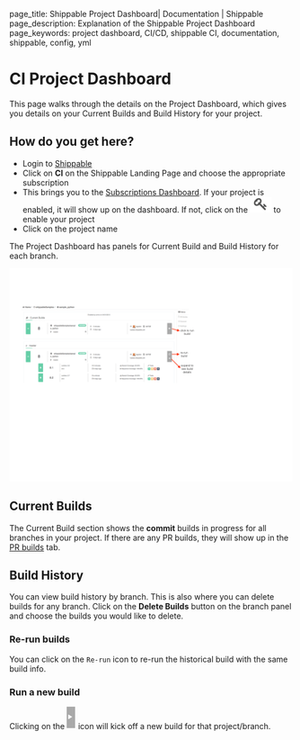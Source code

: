 page_title: Shippable Project Dashboard| Documentation | Shippable
page_description: Explanation of the Shippable Project Dashboard
page_keywords: project dashboard, CI/CD, shippable CI, documentation, shippable, config, yml

# CI Project Dashboard

This page walks through the details on the Project Dashboard, which gives you details on your Current Builds and Build History for your project.

## How do you get here?

- Login to [Shippable](https://shippable.com)
- Click on **CI** on the Shippable Landing Page and choose the appropriate subscription
- This brings you to the [Subscriptions Dashboard](ci_dashboard). If your project is enabled, it will show up on the dashboard. If not, click on the ![add icon](images/enable_icon.gif) to enable your project
- Click on the project name

The Project Dashboard has panels for Current Build and Build History for each branch.

![project_dashboard](images/project_dashboard.gif)


## Current Builds

The Current Build section shows the **commit** builds in progress for all branches in your project. If there are any PR builds, they will show up in the [PR builds](pr_builds) tab.


## Build History

You can view build history by branch. This is also where you can delete builds for any branch. Click on the **Delete Builds** button on the branch panel and choose the builds you would like to delete.

### Re-run builds

You can click on the `Re-run` icon to re-run the historical build with the same build info.

### Run a new build

Clicking on the ![play](images/play_icon.gif) icon will kick off a new build for that project/branch.

